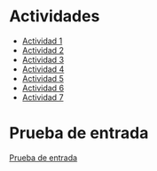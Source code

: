 # Actividades
- [Actividad 1](Actividad1/Actividad%201%20(2)%20(1).pdf)
- [Actividad 2](Actividad2/actividad%202%20desarrollo%20(3)%20(1).pdf)
- [Actividad 3](Actividad3/Actividad%203%20(2)%20(1).pdf)
- [Actividad 4](Actividad4/Actividad4/Actividad4.md)
- [Actividad 5](Actividad5/ACtividad5.md)
- [Actividad 6](Actividad6/Actividad%206.md)
- [Actividad 7](Actividad7/Actividad7.md)

# Prueba de entrada

[Prueba de entrada](https://github.com/GermainAN/Prueba_de_entrada.git)
